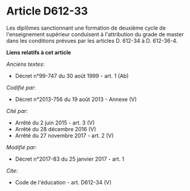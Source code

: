 # Article D612-33

Les diplômes sanctionnant une formation de deuxième cycle de l'enseignement supérieur conduisent à l'attribution du grade de
master dans les conditions prévues par les articles D. 612-34 à D. 612-36-4.

**Liens relatifs à cet article**

_Anciens textes_:

  - Décret n°99-747 du 30 août 1999 - art. 1 (Ab)

_Codifié par_:

  - Décret n°2013-756 du 19 août 2013 -  Annexe (V)

_Cité par_:

  - Arrêté du 2 juin 2015 - art. 3 (V)
  - Arrêté du 28 décembre 2016 (V)
  - Arrêté du 27 novembre 2017 - art. 2 (V)

_Modifié par_:

  - Décret n°2017-83 du 25 janvier 2017 - art. 1

_Cite_:

  - Code de l'éducation - art. D612-34 (V)
